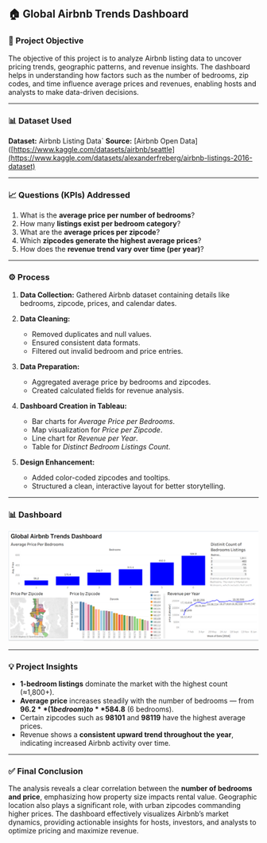
## 🏠 Global Airbnb Trends Dashboard

### **📌 Project Objective**

The objective of this project is to analyze Airbnb listing data to uncover pricing trends, geographic patterns, and revenue insights. The dashboard helps in understanding how factors such as the number of bedrooms, zip codes, and time influence average prices and revenues, enabling hosts and analysts to make data-driven decisions.

---

### **📊 Dataset Used**

**Dataset:** Airbnb Listing Data`
**Source:** [Airbnb Open Data]([https://www.kaggle.com/datasets/airbnb/seattle](https://www.kaggle.com/datasets/alexanderfreberg/airbnb-listings-2016-dataset)

---

### **📈 Questions (KPIs) Addressed**

1. What is the **average price per number of bedrooms**?
2. How many **listings exist per bedroom category**?
3. What are the **average prices per zipcode**?
4. Which **zipcodes generate the highest average prices**?
5. How does the **revenue trend vary over time (per year)**?

---

### **⚙️ Process**

1. **Data Collection:** Gathered Airbnb dataset containing details like bedrooms, zipcode, prices, and calendar dates.
2. **Data Cleaning:**

   * Removed duplicates and null values.
   * Ensured consistent data formats.
   * Filtered out invalid bedroom and price entries.
3. **Data Preparation:**

   * Aggregated average price by bedrooms and zipcodes.
   * Created calculated fields for revenue analysis.
4. **Dashboard Creation in Tableau:**

   * Bar charts for *Average Price per Bedrooms*.
   * Map visualization for *Price per Zipcode*.
   * Line chart for *Revenue per Year*.
   * Table for *Distinct Bedroom Listings Count*.
5. **Design Enhancement:**

   * Added color-coded zipcodes and tooltips.
   * Structured a clean, interactive layout for better storytelling.

---

### **📊 Dashboard**

![Global Airbnb Trends Dashboard](Screenshot%202025-10-18%20154847.png)

---

### **💡 Project Insights**

* **1-bedroom listings** dominate the market with the highest count (≈1,800+).
* **Average price** increases steadily with the number of bedrooms — from **$96.2** (1 bedroom) to **$584.8** (6 bedrooms).
* Certain zipcodes such as **98101** and **98119** have the highest average prices.
* Revenue shows a **consistent upward trend throughout the year**, indicating increased Airbnb activity over time.

---

### **✅ Final Conclusion**

The analysis reveals a clear correlation between the **number of bedrooms and price**, emphasizing how property size impacts rental value. Geographic location also plays a significant role, with urban zipcodes commanding higher prices. The dashboard effectively visualizes Airbnb’s market dynamics, providing actionable insights for hosts, investors, and analysts to optimize pricing and maximize revenue.


